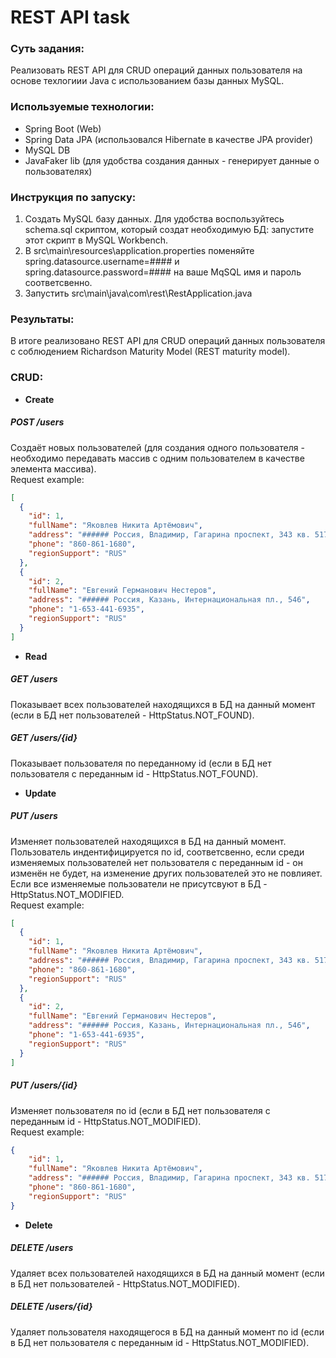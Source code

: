 # REST API task

### **Суть задания:** ### 
Реализовать REST API для CRUD операций данных пользователя на основе техлогиии Java c использованием базы данных MySQL.

### **Используемые технологии:** ### 
* Spring Boot (Web)  
* Spring Data JPA (использовался Hibernate в качестве JPA provider)  
* MySQL DB  
* JavaFaker lib (для удобства создания данных - генерирует данные о пользователях)  

### **Инструкция по запуску:** ###
1. Создать MySQL базу данных. Для удобства воспользуйтесь schema.sql скриптом, который создат необходимую БД: запустите этот скрипт в MySQL Workbench.
2. В src\main\resources\application.properties поменяйте spring.datasource.username=#### и spring.datasource.password=#### на ваше MqSQL имя и пароль соответсвенно.
3. Запустить src\main\java\com\rest\RestApplication.java

### **Результаты:** ### 
В итоге реализовано REST API для CRUD операций данных пользователя с соблюдением Richardson Maturity Model (REST maturity model).

### **CRUD:** ###  
+ **Create**  
##### POST /users #####
Создаёт новых пользователей (для создания одного пользователя - необходимо передавать массив с одним пользователем в качестве элемента массива).  
Request example:
```json
[
  {
    "id": 1,
    "fullName": "Яковлев Никита Артёмович",
    "address": "###### Россия, Владимир, Гагарина проспект, 343 кв. 517",
    "phone": "860-861-1680",
    "regionSupport": "RUS"
  },
  {
    "id": 2,
    "fullName": "Евгений Германович Нестеров",
    "address": "###### Россия, Казань, Интернациональная пл., 546",
    "phone": "1-653-441-6935",
    "regionSupport": "RUS"
  }
]
```
 
+ **Read**  
##### GET /users #####
Показывает всех пользователей находящихся в БД на данный момент (если в БД нет пользователей - HttpStatus.NOT_FOUND).
##### GET /users/{id} #####
Показывает пользователя по переданному id (если в БД нет пользователя с переданным id - HttpStatus.NOT_FOUND).

+ **Update**  
##### PUT /users #####
Изменяет пользователей находящихся в БД на данный момент. Пользователь индентифицируется по id, соответсвенно, если среди изменяемых пользователей нет пользователя с переданным id - он изменён не будет, на изменение других пользователей это не повлияет. Если все изменяемые пользователи не присутсвуют в БД - HttpStatus.NOT_MODIFIED.  
Request example:
```json
[
  {
    "id": 1,
    "fullName": "Яковлев Никита Артёмович",
    "address": "###### Россия, Владимир, Гагарина проспект, 343 кв. 517",
    "phone": "860-861-1680",
    "regionSupport": "RUS"
  },
  {
    "id": 2,
    "fullName": "Евгений Германович Нестеров",
    "address": "###### Россия, Казань, Интернациональная пл., 546",
    "phone": "1-653-441-6935",
    "regionSupport": "RUS"
  }
]
```
##### PUT /users/{id} #####
Изменяет пользователя по id (если в БД нет пользователя с переданным id - HttpStatus.NOT_MODIFIED).  
Request example:
```json
{
    "id": 1,
    "fullName": "Яковлев Никита Артёмович",
    "address": "###### Россия, Владимир, Гагарина проспект, 343 кв. 517",
    "phone": "860-861-1680",
    "regionSupport": "RUS"
}
```

+ **Delete**
##### DELETE /users #####
Удаляет всех пользователей находящихся в БД на данный момент (если в БД нет пользователей - HttpStatus.NOT_MODIFIED).  
##### DELETE /users/{id} #####
Удаляет пользователя находящегося в БД на данный момент по id (если в БД нет пользователя с переданным id - HttpStatus.NOT_MODIFIED).
